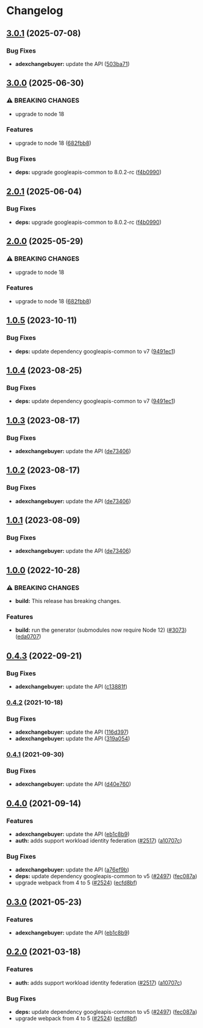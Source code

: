 # Changelog

## [3.0.1](https://github.com/googleapis/google-api-nodejs-client/compare/adexchangebuyer-v3.0.0...adexchangebuyer-v3.0.1) (2025-07-08)


### Bug Fixes

* **adexchangebuyer:** update the API ([503ba71](https://github.com/googleapis/google-api-nodejs-client/commit/503ba71cf3314b917da82034f8f2cf812879452b))

## [3.0.0](https://github.com/googleapis/google-api-nodejs-client/compare/adexchangebuyer-v2.0.1...adexchangebuyer-v3.0.0) (2025-06-30)


### ⚠ BREAKING CHANGES

* upgrade to node 18

### Features

* upgrade to node 18 ([682fbb8](https://github.com/googleapis/google-api-nodejs-client/commit/682fbb869189ae92b3e9a194d37d0548af0c1f92))


### Bug Fixes

* **deps:** upgrade googleapis-common to 8.0.2-rc ([f4b0990](https://github.com/googleapis/google-api-nodejs-client/commit/f4b099071040cfbcfe4a2e7d487d45ee93b369e0))

## [2.0.1](https://github.com/googleapis/google-api-nodejs-client/compare/adexchangebuyer-v2.0.0...adexchangebuyer-v2.0.1) (2025-06-04)


### Bug Fixes

* **deps:** upgrade googleapis-common to 8.0.2-rc ([f4b0990](https://github.com/googleapis/google-api-nodejs-client/commit/f4b099071040cfbcfe4a2e7d487d45ee93b369e0))

## [2.0.0](https://github.com/googleapis/google-api-nodejs-client/compare/adexchangebuyer-v1.0.5...adexchangebuyer-v2.0.0) (2025-05-29)


### ⚠ BREAKING CHANGES

* upgrade to node 18

### Features

* upgrade to node 18 ([682fbb8](https://github.com/googleapis/google-api-nodejs-client/commit/682fbb869189ae92b3e9a194d37d0548af0c1f92))

## [1.0.5](https://github.com/googleapis/google-api-nodejs-client/compare/adexchangebuyer-v1.0.4...adexchangebuyer-v1.0.5) (2023-10-11)


### Bug Fixes

* **deps:** update dependency googleapis-common to v7 ([9491ec1](https://github.com/googleapis/google-api-nodejs-client/commit/9491ec1cdc3c413e7d73edcfcd59cf5c28a7c855))

## [1.0.4](https://github.com/googleapis/google-api-nodejs-client/compare/adexchangebuyer-v1.0.3...adexchangebuyer-v1.0.4) (2023-08-25)


### Bug Fixes

* **deps:** update dependency googleapis-common to v7 ([9491ec1](https://github.com/googleapis/google-api-nodejs-client/commit/9491ec1cdc3c413e7d73edcfcd59cf5c28a7c855))

## [1.0.3](https://github.com/googleapis/google-api-nodejs-client/compare/adexchangebuyer-v1.0.2...adexchangebuyer-v1.0.3) (2023-08-17)


### Bug Fixes

* **adexchangebuyer:** update the API ([de73406](https://github.com/googleapis/google-api-nodejs-client/commit/de73406cfe166f3a316ab18214239aa951a99853))

## [1.0.2](https://github.com/googleapis/google-api-nodejs-client/compare/adexchangebuyer-v1.0.1...adexchangebuyer-v1.0.2) (2023-08-17)


### Bug Fixes

* **adexchangebuyer:** update the API ([de73406](https://github.com/googleapis/google-api-nodejs-client/commit/de73406cfe166f3a316ab18214239aa951a99853))

## [1.0.1](https://github.com/googleapis/google-api-nodejs-client/compare/adexchangebuyer-v1.0.0...adexchangebuyer-v1.0.1) (2023-08-09)


### Bug Fixes

* **adexchangebuyer:** update the API ([de73406](https://github.com/googleapis/google-api-nodejs-client/commit/de73406cfe166f3a316ab18214239aa951a99853))

## [1.0.0](https://github.com/googleapis/google-api-nodejs-client/compare/adexchangebuyer-v0.4.3...adexchangebuyer-v1.0.0) (2022-10-28)


### ⚠ BREAKING CHANGES

* **build:** This release has breaking changes.

### Features

* **build:** run the generator (submodules now require Node 12) ([#3073](https://github.com/googleapis/google-api-nodejs-client/issues/3073)) ([eda0707](https://github.com/googleapis/google-api-nodejs-client/commit/eda07079dadab46a80b6f9ede618f4f43030169e))

## [0.4.3](https://github.com/googleapis/google-api-nodejs-client/compare/adexchangebuyer-v0.4.2...adexchangebuyer-v0.4.3) (2022-09-21)


### Bug Fixes

* **adexchangebuyer:** update the API ([c13881f](https://github.com/googleapis/google-api-nodejs-client/commit/c13881ff564565e43de0e9bca85e33cc2736a005))

### [0.4.2](https://www.github.com/googleapis/google-api-nodejs-client/compare/adexchangebuyer-v0.4.1...adexchangebuyer-v0.4.2) (2021-10-18)


### Bug Fixes

* **adexchangebuyer:** update the API ([116d397](https://www.github.com/googleapis/google-api-nodejs-client/commit/116d397cb583ab2ec480ad7da7a1e7bc07dac22f))
* **adexchangebuyer:** update the API ([319a054](https://www.github.com/googleapis/google-api-nodejs-client/commit/319a05496916f5e7c7c7efd3b1763e8317535ffb))

### [0.4.1](https://www.github.com/googleapis/google-api-nodejs-client/compare/adexchangebuyer-v0.4.0...adexchangebuyer-v0.4.1) (2021-09-30)


### Bug Fixes

* **adexchangebuyer:** update the API ([d40e760](https://www.github.com/googleapis/google-api-nodejs-client/commit/d40e7600f02e13d4b899306942325d436ce7f02a))

## [0.4.0](https://www.github.com/googleapis/google-api-nodejs-client/compare/adexchangebuyer-v0.3.0...adexchangebuyer-v0.4.0) (2021-09-14)


### Features

* **adexchangebuyer:** update the API ([eb1c8b9](https://www.github.com/googleapis/google-api-nodejs-client/commit/eb1c8b999fc998495571e8df52550612c841d1ad))
* **auth:** adds support workload identity federation ([#2517](https://www.github.com/googleapis/google-api-nodejs-client/issues/2517)) ([a10707c](https://www.github.com/googleapis/google-api-nodejs-client/commit/a10707c477759e7c9ef6360a2fe800856fb600c1))


### Bug Fixes

* **adexchangebuyer:** update the API ([a76ef9b](https://www.github.com/googleapis/google-api-nodejs-client/commit/a76ef9b12a49e9871ed4c1208ff8659cae4f55d9))
* **deps:** update dependency googleapis-common to v5 ([#2497](https://www.github.com/googleapis/google-api-nodejs-client/issues/2497)) ([fec087a](https://www.github.com/googleapis/google-api-nodejs-client/commit/fec087abcf3d994dd41c3ffa0a0c12b1f9f09dae))
* upgrade webpack from 4 to 5  ([#2524](https://www.github.com/googleapis/google-api-nodejs-client/issues/2524)) ([ecfd8bf](https://www.github.com/googleapis/google-api-nodejs-client/commit/ecfd8bfcd06e1beabff7ec9a8c4000222379eb8d))

## [0.3.0](https://www.github.com/googleapis/google-api-nodejs-client/compare/adexchangebuyer-v0.2.0...adexchangebuyer-v0.3.0) (2021-05-23)


### Features

* **adexchangebuyer:** update the API ([eb1c8b9](https://www.github.com/googleapis/google-api-nodejs-client/commit/eb1c8b999fc998495571e8df52550612c841d1ad))

## [0.2.0](https://www.github.com/googleapis/google-api-nodejs-client/compare/adexchangebuyer-v0.1.0...adexchangebuyer-v0.2.0) (2021-03-18)


### Features

* **auth:** adds support workload identity federation ([#2517](https://www.github.com/googleapis/google-api-nodejs-client/issues/2517)) ([a10707c](https://www.github.com/googleapis/google-api-nodejs-client/commit/a10707c477759e7c9ef6360a2fe800856fb600c1))


### Bug Fixes

* **deps:** update dependency googleapis-common to v5 ([#2497](https://www.github.com/googleapis/google-api-nodejs-client/issues/2497)) ([fec087a](https://www.github.com/googleapis/google-api-nodejs-client/commit/fec087abcf3d994dd41c3ffa0a0c12b1f9f09dae))
* upgrade webpack from 4 to 5  ([#2524](https://www.github.com/googleapis/google-api-nodejs-client/issues/2524)) ([ecfd8bf](https://www.github.com/googleapis/google-api-nodejs-client/commit/ecfd8bfcd06e1beabff7ec9a8c4000222379eb8d))
